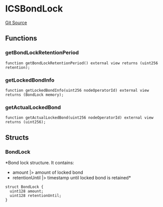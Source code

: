 # ICSBondLock

[Git Source](https://github.com/lidofinance/community-staking-module/blob/5d5ee8e87614e268bb3181747a86b3f5fe7a75e2/src/interfaces/ICSBondLock.sol)

## Functions

### getBondLockRetentionPeriod

```solidity
function getBondLockRetentionPeriod() external view returns (uint256 retention);
```

### getLockedBondInfo

```solidity
function getLockedBondInfo(uint256 nodeOperatorId) external view returns (BondLock memory);
```

### getActualLockedBond

```solidity
function getActualLockedBond(uint256 nodeOperatorId) external view returns (uint256);
```

## Structs

### BondLock

\*Bond lock structure.
It contains:

- amount |> amount of locked bond
- retentionUntil |> timestamp until locked bond is retained\*

```solidity
struct BondLock {
  uint128 amount;
  uint128 retentionUntil;
}
```

